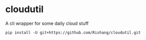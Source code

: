 # cloudutil
A cli wrapper for some daily cloud stuff

```
pip install -U git+https://github.com/Rishang/cloudutil.git
```
